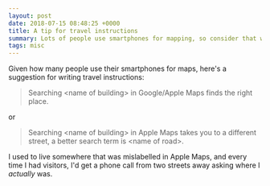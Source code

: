 ```yaml
---
layout: post
date: 2018-07-15 08:48:25 +0000
title: A tip for travel instructions
summary: Lots of people use smartphones for mapping, so consider that when writing travel advice.
tags: misc
---
```


Given how many people use their smartphones for maps, here's a suggestion for writing travel instructions:

> Searching &lt;name of building&gt; in Google/Apple Maps finds the right place.

or

> Searching &lt;name of building&gt; in Apple Maps takes you to a different street, a better search term is &lt;name of road&gt;.

I used to live somewhere that was mislabelled in Apple Maps, and every time I had visitors, I'd get a phone call from two streets away asking where I *actually* was.
